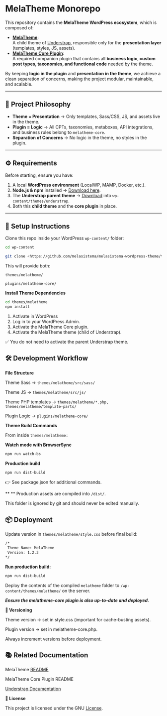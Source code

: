 
# MelaTheme Monorepo

This repository contains the **MelaTheme WordPress ecosystem**, which is composed of:

- **[MelaTheme](https://github.com/melasistema/melasistema-wordpress-theme/tree/master/wp-content/themes/melatheme)**:  
  A child theme of [Understrap](https://understrap.com/), responsible only for the **presentation layer** (templates, styles, JS, assets).
- **[MelaTheme Core Plugin](https://github.com/melasistema/melasistema-wordpress-theme/tree/master/wp-content/plugins/melatheme-core)**:  
  A required companion plugin that contains all **business logic, custom post types, taxonomies, and functional code** needed by the theme.

By keeping **logic in the plugin** and **presentation in the theme**, we achieve a clean separation of concerns, making the project modular, maintainable, and scalable.

---

## 📐 Project Philosophy

- **Theme = Presentation** → Only templates, Sass/CSS, JS, and assets live in the theme.
- **Plugin = Logic** → All CPTs, taxonomies, metaboxes, API integrations, and business rules belong to `melatheme-core`.
- **Separation of Concerns** → No logic in the theme, no styles in the plugin.

---

## ⚙️ Requirements

Before starting, ensure you have:

1. A local **WordPress environment** (LocalWP, MAMP, Docker, etc.).
2. **Node.js & npm** installed → [Download here](https://nodejs.org/).
3. The **Understrap parent theme** → [Download](https://github.com/understrap/understrap) into `wp-content/themes/understrap`.
4. Both this **child theme** and the **core plugin** in place.

---

## 🚀 Setup Instructions

Clone this repo inside your WordPress `wp-content/` folder:

```bash
cd wp-content

git clone <https://github.com/melasistema/melasistema-wordpress-theme/tree/master/wp-content> .
```

This will provide both:

`themes/melatheme/`

`plugins/melatheme-core/`

**Install Theme Dependencies**

```bash
cd themes/melatheme
npm install
```

1. Activate in WordPress
2. Log in to your WordPress Admin.
3. Activate the MelaTheme Core plugin.
4. Activate the MelaTheme theme (child of Understrap).

✅ You do not need to activate the parent Understrap theme.

## 🛠️ Development Workflow

**File Structure**

Theme Sass → `themes/melatheme/src/sass/`

Theme JS → `themes/melatheme/src/js/`

Theme PHP templates → `themes/melatheme/*.php, themes/melatheme/template-parts/`

Plugin Logic → `plugins/melatheme-core/`

**Theme Build Commands**

From inside `themes/melatheme:`

**Watch mode with BrowserSync**

```bash
npm run watch-bs
```

**Production build**

```bash
npm run dist-build
```

👉 See package.json for additional commands.

**
**
Production assets are compiled into `/dist/`.

This folder is ignored by git and should never be edited manually.

## 📦 Deployment

Update version in `themes/melatheme/style.css` before final build:

```bash
/*
 Theme Name: MelaTheme
 Version: 1.2.3
*/
```

**Run production build:**

```bash
npm run dist-build
```

Deploy the contents of the compiled `melatheme` folder to `/wp-content/themes/melatheme/` on the server.

***Ensure the melatheme-core plugin is also up-to-date and deployed.***

**🔢 Versioning**

Theme version → set in style.css (important for cache-busting assets).

Plugin version → set in melatheme-core.php.

Always increment versions before deployment.

## 📚 Related Documentation

MelaTheme [README]((https://github.com/melasistema/melasistema-wordpress-theme/tree/master/wp-content/themes/melatheme))

MelaTheme Core Plugin README

[Understrap Documentation](https://docs.understrap.com)

**📄 License**

This project is licensed under the GNU [License](LICENSE).